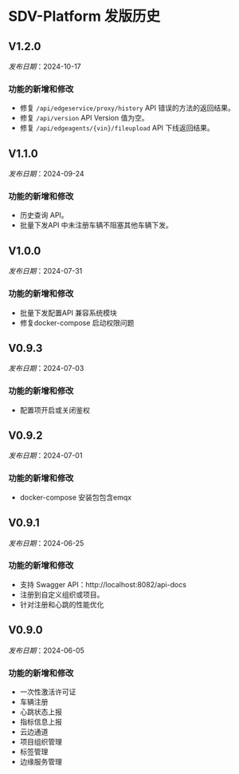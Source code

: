 # SDV-Platform 发版历史

## V1.2.0

_发布日期_：2024-10-17

### 功能的新增和修改

- 修复 `/api/edgeservice/proxy/history` API 错误的方法的返回结果。
- 修复 `/api/version` API Version 值为空。
- 修复 `/api/edgeagents/{vin}/fileupload` API 下线返回结果。



## V1.1.0

_发布日期_：2024-09-24

### 功能的新增和修改

- 历史查询 API。
- 批量下发API 中未注册车辆不阻塞其他车辆下发。


## V1.0.0

_发布日期_：2024-07-31

### 功能的新增和修改

- 批量下发配置API 兼容系统模块
- 修复docker-compose 启动权限问题

## V0.9.3

_发布日期_：2024-07-03

### 功能的新增和修改

- 配置项开启或关闭鉴权

## V0.9.2

_发布日期_：2024-07-01

### 功能的新增和修改

- docker-compose 安装包包含emqx

## V0.9.1

_发布日期_：2024-06-25

### 功能的新增和修改

- 支持 Swagger API：http://localhost:8082/api-docs
- 注册到自定义组织或项目。
- 针对注册和心跳的性能优化

## V0.9.0

_发布日期_：2024-06-05

### 功能的新增和修改

- 一次性激活许可证
- 车辆注册
- 心跳状态上报
- 指标信息上报
- 云边通道
- 项目组织管理
- 标签管理
- 边缘服务管理
